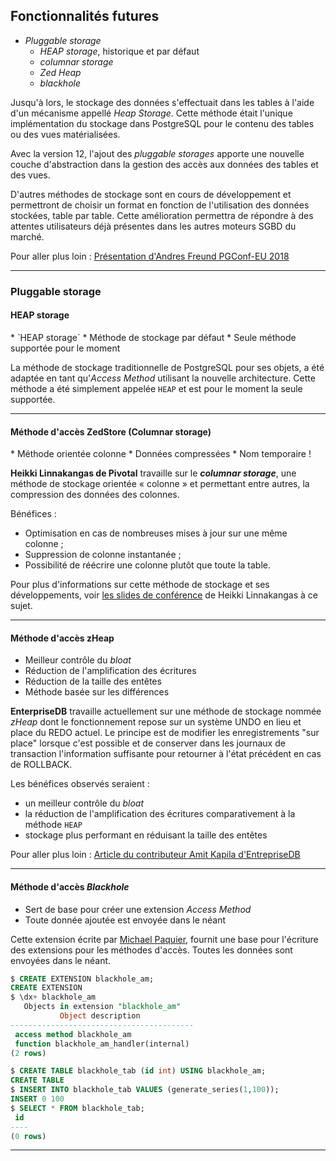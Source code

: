 ## Fonctionnalités futures

<div class="slide-content">

  * _Pluggable storage_
    * _HEAP storage_, historique et par défaut
    * _columnar storage_
    * _Zed Heap_
    * _blackhole_
</div>

<div class="notes">

Jusqu'à lors, le stockage des données s'effectuait dans les tables à l'aide
d'un mécanisme appellé _Heap Storage_. Cette méthode était l'unique
implémentation du stockage dans PostgreSQL pour le contenu des tables ou des
vues matérialisées.

Avec la version 12, l'ajout des _pluggable storages_ apporte une nouvelle couche
d'abstraction dans la gestion des accès aux données des tables et des vues.

D'autres méthodes de stockage sont en cours de développement et permettront
de choisir un format en fonction de l'utilisation des données stockées, table
par table. Cette amélioration permettra de répondre à des attentes utilisateurs
déjà présentes dans les autres moteurs SGBD du marché.

<!--
![*Heap storage* actuel](medias/schema_pluggable_storage_heap.png)
![*Pluggable Storage*](medias/schema_pluggable_storage.png)
-->

Pour aller plus loin : [Présentation d'Andres Freund PGConf-EU 2018 ](https://anarazel.de/talks/2018-10-25-pgconfeu-pluggable-storage/pluggable.pdf)
</div>

---

### Pluggable storage 

#### HEAP storage

<div class="slide-content">
  * `HEAP storage`
  * Méthode de stockage par défaut
  * Seule méthode supportée pour le moment
</div>

<div class="notes">

La méthode de stockage traditionnelle de PostgreSQL pour ses objets, a été
adaptée en tant qu'_Access Method_ utilisant la nouvelle architecture. Cette
méthode a été simplement appelée `HEAP` et est pour le moment la seule
supportée.

<!--
FIXME je ne comprends pas, cette méthode ne fait pas partie du futur ? cette
slide devrait être supprimée à mon sens

(florent) Selon moi ce slide est nécessaire pour comprendre que la nouvelle 
architecture s'appuie sur une implémentation déjà existante et reste transparente
pour la version en cours, et permet de faire le lien avec les méthodes à venir.
-->

</div>

---

#### Méthode d'accès ZedStore (Columnar storage)


<div class="slide-content">
  * Méthode orientée colonne
  * Données compressées
  * Nom temporaire !
</div>


<div class="notes">

**Heikki Linnakangas de Pivotal** travaille sur le **_columnar storage_**, une
méthode de stockage orientée « colonne » et permettant entre autres, la
compression des données des colonnes.

Bénéfices :

  * Optimisation en cas de nombreuses mises à jour sur une même colonne ;
  * Suppression de colonne instantanée ;
  * Possibilité de réécrire une colonne plutôt que toute la table.

Pour plus d'informations sur cette méthode de stockage et ses développements,
voir [les slides de conférence](https://www.postgresql.eu/events/pgconfeu2019/schedule/session/2738-zedstore-column-store-for-postgresql/)
de Heikki Linnakangas à ce sujet.

</div>

---

#### Méthode d'accès zHeap

<div class="slide-content">

  * Meilleur contrôle du _bloat_
  * Réduction de l'amplification des écritures
  * Réduction de la taille des entêtes
  * Méthode basée sur les différences 
  
</div>

<div class="notes">

**EnterpriseDB** travaille actuellement sur une méthode de stockage nommée
_zHeap_ dont le fonctionnement repose sur un système UNDO en lieu et place du
REDO actuel. Le principe est de modifier les enregistrements "sur place"
lorsque c'est possible et de conserver dans les journaux de transaction
l'information suffisante pour retourner à l'état précédent en cas de ROLLBACK.

Les bénéfices observés seraient :
 
  * un meilleur contrôle du _bloat_
  * la réduction de l'amplification des écritures comparativement à la
    méthode `HEAP`
  * stockage plus performant en réduisant la taille des entêtes

Pour aller plus loin : [Article du contributeur Amit Kapila d'EntrepriseDB](https://www.enterprisedb.com/blog/zheap-storage-engine-provide-better-control-over-bloat)

</div>

---

#### Méthode d'accès _Blackhole_

<div class="slide-content">

  * Sert de base pour créer une extension _Access Method_
  * Toute donnée ajoutée est envoyée dans le néant
  
</div>

<div class="notes">

Cette extension écrite par
[Michael Paquier](https://github.com/michaelpq/pg_plugins/tree/master/blackhole_am),
fournit une base pour l'écriture des extensions pour les méthodes d'accès.
Toutes les données sont envoyées dans le néant. 

```sql
$ CREATE EXTENSION blackhole_am;
CREATE EXTENSION
$ \dx+ blackhole_am
   Objects in extension "blackhole_am"
           Object description
-----------------------------------------
 access method blackhole_am
 function blackhole_am_handler(internal)
(2 rows)

$ CREATE TABLE blackhole_tab (id int) USING blackhole_am;
CREATE TABLE
$ INSERT INTO blackhole_tab VALUES (generate_series(1,100));
INSERT 0 100
$ SELECT * FROM blackhole_tab;
 id
----
(0 rows)
```
</div>

---

